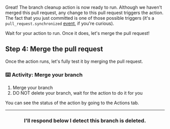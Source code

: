 Great! The branch cleanup action is now ready to run. Although we haven't merged this pull request, any change to this pull request triggers the action. The fact that you just committed is one of those possible triggers (it's a `pull_request.synchronized` [event](https://developer.github.com/actions/creating-workflows/workflow-configuration-options/#events-supported-in-workflow-files), if you're curious).

Wait for your action to run. Once it does, let's merge the pull request!

## Step 4: Merge the pull request
Once the action runs, let's fully test it by merging the pull request.

### :keyboard: Activity: Merge your branch

1. Merge your branch
1. DO NOT delete your branch, wait for the action to do it for you

You can see the status of the action by going to the Actions tab.

<hr>
<h3 align="center">I'll respond below I detect this branch is deleted.</h3>
